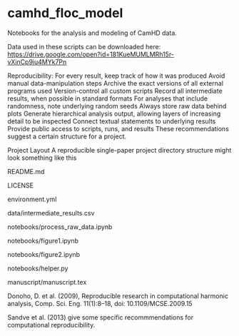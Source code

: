 # camhd_floc_model

Notebooks for the analysis and modeling of CamHD data. 

Data used in these scripts can be downloaded here: 
https://drive.google.com/open?id=181KueMUMLMRh15r-vXinCp9iu4MYk7Pn

Reproducibility:
For every result, keep track of how it was produced
Avoid manual data-manipulation steps
Archive the exact versions of all external programs used
Version-control all custom scripts
Record all intermediate results, when possible in standard formats
For analyses that include randomness, note underlying random seeds
Always store raw data behind plots
Generate hierarchical analysis output, allowing layers of increasing detail to be inspected
Connect textual statements to underlying results
Provide public access to scripts, runs, and results
These recommendations suggest a certain structure for a project.

Project Layout
A reproducible single-paper project directory structure might look something like this

README.md

LICENSE

environment.yml

data/intermediate_results.csv

notebooks/process_raw_data.ipynb

notebooks/figure1.ipynb

notebooks/figure2.ipynb

notebooks/helper.py

manuscript/manuscript.tex

Donoho, D. et al. (2009), Reproducible research in computational harmonic analysis, Comp. Sci. Eng. 11(1):8–18, doi: 10.1109/MCSE.2009.15

Sandve et al. (2013) give some specific recommmendations for computational reproducibility.


